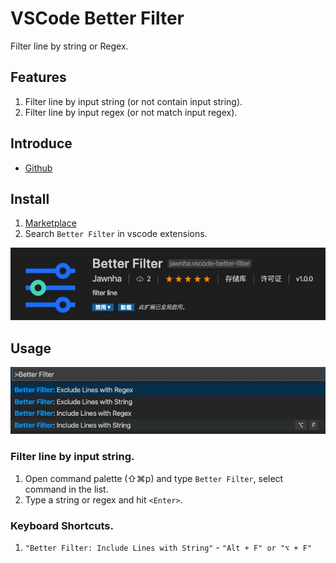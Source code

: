 # VSCode Better Filter

Filter line by string or Regex.

## Features

1. Filter line by input string (or not contain input string).
2. Filter line by input regex (or not match input regex).

## Introduce

- [Github](https://github.com/smbera/vscode-better-filter)

## Install

1. [Marketplace](https://marketplace.visualstudio.com/items?itemName=Jawnha.vscode-better-filter)
2. Search `Better Filter` in vscode extensions.

![search](https://raw.githubusercontent.com/smbera/vscode-better-filter/master/images/search.jpg)

## Usage

![list](https://raw.githubusercontent.com/smbera/vscode-better-filter/master/images/commandlist.jpg)

### Filter line by input string.

1. Open command palette (⇧⌘p) and type `Better Filter`, select command in the list.
2. Type a string or regex and hit `<Enter>`.

### Keyboard Shortcuts.

1. `"Better Filter: Include Lines with String"` - `"Alt + F" or "⌥ + F"`
